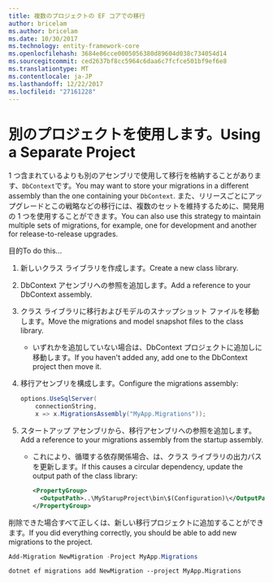 ```yaml
---
title: 複数のプロジェクトの EF コアでの移行
author: bricelam
ms.author: bricelam
ms.date: 10/30/2017
ms.technology: entity-framework-core
ms.openlocfilehash: 3684e86cce0005056380d89604d038c734054d14
ms.sourcegitcommit: ced2637bf8cc5964c6daa6c7fcfce501bf9ef6e8
ms.translationtype: MT
ms.contentlocale: ja-JP
ms.lasthandoff: 12/22/2017
ms.locfileid: "27161228"
---
```

<a name="using-a-separate-project"></a><span data-ttu-id="052e9-102">別のプロジェクトを使用します。</span><span class="sxs-lookup"><span data-stu-id="052e9-102">Using a Separate Project</span></span>
========================
<span data-ttu-id="052e9-103">1 つ含まれているよりも別のアセンブリで使用して移行を格納することがあります、`DbContext`です。</span><span class="sxs-lookup"><span data-stu-id="052e9-103">You may want to store your migrations in a different assembly than the one containing your `DbContext`.</span></span> <span data-ttu-id="052e9-104">また、リリースごとにアップグレードとこの戦略などの移行には、複数のセットを維持するために、開発用の 1 つを使用することができます。</span><span class="sxs-lookup"><span data-stu-id="052e9-104">You can also use this strategy to maintain multiple sets of migrations, for example, one for development and another for release-to-release upgrades.</span></span>

<span data-ttu-id="052e9-105">目的</span><span class="sxs-lookup"><span data-stu-id="052e9-105">To do this...</span></span>

1. <span data-ttu-id="052e9-106">新しいクラス ライブラリを作成します。</span><span class="sxs-lookup"><span data-stu-id="052e9-106">Create a new class library.</span></span>

2. <span data-ttu-id="052e9-107">DbContext アセンブリへの参照を追加します。</span><span class="sxs-lookup"><span data-stu-id="052e9-107">Add a reference to your DbContext assembly.</span></span>

3. <span data-ttu-id="052e9-108">クラス ライブラリに移行およびモデルのスナップショット ファイルを移動します。</span><span class="sxs-lookup"><span data-stu-id="052e9-108">Move the migrations and model snapshot files to the class library.</span></span>
   * <span data-ttu-id="052e9-109">いずれかを追加していない場合は、DbContext プロジェクトに追加しに移動します。</span><span class="sxs-lookup"><span data-stu-id="052e9-109">If you haven't added any, add one to the DbContext project then move it.</span></span>

4. <span data-ttu-id="052e9-110">移行アセンブリを構成します。</span><span class="sxs-lookup"><span data-stu-id="052e9-110">Configure the migrations assembly:</span></span>

   ``` csharp
   options.UseSqlServer(
       connectionString,
       x => x.MigrationsAssembly("MyApp.Migrations"));
   ```

5. <span data-ttu-id="052e9-111">スタートアップ アセンブリから、移行アセンブリへの参照を追加します。</span><span class="sxs-lookup"><span data-stu-id="052e9-111">Add a reference to your migrations assembly from the startup assembly.</span></span>
   * <span data-ttu-id="052e9-112">これにより、循環する依存関係場合、は、クラス ライブラリの出力パスを更新します。</span><span class="sxs-lookup"><span data-stu-id="052e9-112">If this causes a circular dependency, update the output path of the class library:</span></span>

     ``` xml
     <PropertyGroup>
       <OutputPath>..\MyStarupProject\bin\$(Configuration)\</OutputPath>
     </PropertyGroup>
     ```

<span data-ttu-id="052e9-113">削除できた場合すべて正しくは、新しい移行プロジェクトに追加することができます。</span><span class="sxs-lookup"><span data-stu-id="052e9-113">If you did everything correctly, you should be able to add new migrations to the project.</span></span>

``` powershell
Add-Migration NewMigration -Project MyApp.Migrations
```
``` Console
dotnet ef migrations add NewMigration --project MyApp.Migrations
```
